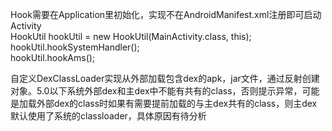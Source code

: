 Hook需要在Application里初始化，实现不在AndroidManifest.xml注册即可启动Activity <br>
HookUtil hookUtil = new HookUtil(MainActivity.class, this);<br>
        hookUtil.hookSystemHandler();<br>
        hookUtil.hookAms();<br>


自定义DexClassLoader实现从外部加载包含dex的apk，jar文件，通过反射创建对象。5.0以下系统外部dex和主dex中不能有共有的class，否则提示异常，可能是加载外部dex的class时如果有需要提前加载的与主dex共有的class，则主dex默认使用了系统的classloader，具体原因有待分析
